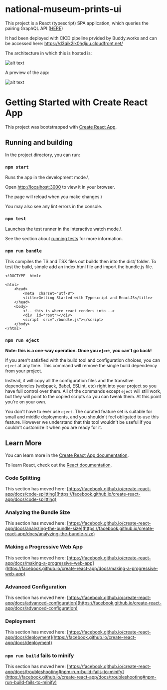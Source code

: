 # national-museum-prints-ui

  

This project is a React (typescript) SPA application, which queries the pairing GraphQL API (<a  href="https://github.com/alexLawrence1988/national-museum-print-api">HERE</a>)

It had been deployed with CICD pipeline prvided by Buddy.works and can be accessed here: https://d3qik2ik0hdjuu.cloudfront.net/

The architecture in which this is hosted is:

![alt text](https://i.ibb.co/zsGcp0v/heni-drawio.png)

A preview of the app:

![alt text](https://i.ibb.co/ccvKQpK/reactApp.png)


# Getting Started with Create React App

  

This project was bootstrapped with [Create React App](https://github.com/facebook/create-react-app).

  

## Running and building

  

In the project directory, you can run:

  

### `npm start`

  

Runs the app in the development mode.\

Open [http://localhost:3000](http://localhost:3000) to view it in your browser.

  

The page will reload when you make changes.\

You may also see any lint errors in the console.

  

### `npm test`

  

Launches the test runner in the interactive watch mode.\

See the section about [running tests](https://facebook.github.io/create-react-app/docs/running-tests) for more information.

  

### `npm run bundle`

  

This compiles the TS and TSX files out builds then into the dist/ folder. To test the build, simple add an index.html file and import the bundle.js file.

    <!DOCTYPE  html>

    <html>    
	    <head>    
		    <meta  charset="utf-8">    
		    <title>Getting Started with Typescript and ReactJS</title>    
	    </head>    
	    <body>    
		    <!-- this is where react renders into -->    
		    <div  id="root"></div>    
		    <script  src="./bundle.js"></script>    
	    </body>    
    </html>

  

### `npm run eject`

  

**Note: this is a one-way operation. Once you `eject`, you can't go back!**

  

If you aren't satisfied with the build tool and configuration choices, you can `eject` at any time. This command will remove the single build dependency from your project.

  

Instead, it will copy all the configuration files and the transitive dependencies (webpack, Babel, ESLint, etc) right into your project so you have full control over them. All of the commands except `eject` will still work, but they will point to the copied scripts so you can tweak them. At this point you're on your own.

  

You don't have to ever use `eject`. The curated feature set is suitable for small and middle deployments, and you shouldn't feel obligated to use this feature. However we understand that this tool wouldn't be useful if you couldn't customize it when you are ready for it.

  

## Learn More

  

You can learn more in the [Create React App documentation](https://facebook.github.io/create-react-app/docs/getting-started).

  

To learn React, check out the [React documentation](https://reactjs.org/).

  

### Code Splitting

  

This section has moved here: [https://facebook.github.io/create-react-app/docs/code-splitting](https://facebook.github.io/create-react-app/docs/code-splitting)

  

### Analyzing the Bundle Size

  

This section has moved here: [https://facebook.github.io/create-react-app/docs/analyzing-the-bundle-size](https://facebook.github.io/create-react-app/docs/analyzing-the-bundle-size)

  

### Making a Progressive Web App

  

This section has moved here: [https://facebook.github.io/create-react-app/docs/making-a-progressive-web-app](https://facebook.github.io/create-react-app/docs/making-a-progressive-web-app)

  

### Advanced Configuration

  

This section has moved here: [https://facebook.github.io/create-react-app/docs/advanced-configuration](https://facebook.github.io/create-react-app/docs/advanced-configuration)

  

### Deployment

  

This section has moved here: [https://facebook.github.io/create-react-app/docs/deployment](https://facebook.github.io/create-react-app/docs/deployment)

  

### `npm run build` fails to minify

  

This section has moved here: [https://facebook.github.io/create-react-app/docs/troubleshooting#npm-run-build-fails-to-minify](https://facebook.github.io/create-react-app/docs/troubleshooting#npm-run-build-fails-to-minify)
